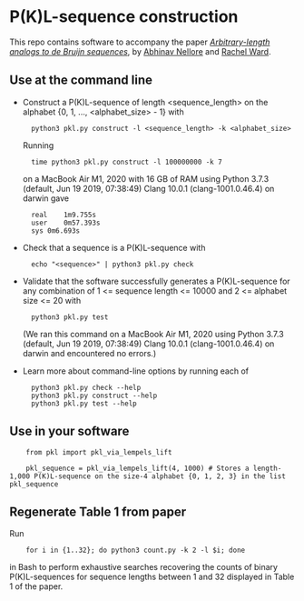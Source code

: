 # P(K)L-sequence construction

This repo contains software to accompany the paper [*Arbitrary-length analogs to de Bruijn sequences*](https://arxiv.org/abs/2108.07759), by [Abhinav Nellore](https://nellore.bio) and [Rachel Ward](https://sites.google.com/prod/view/rward).

## Use at the command line

* Construct a P(K)L-sequence of length <sequence_length> on the alphabet {0, 1, ..., <alphabet_size> - 1} with

        python3 pkl.py construct -l <sequence_length> -k <alphabet_size>
  Running

        time python3 pkl.py construct -l 100000000 -k 7
  on a MacBook Air M1, 2020 with 16 GB of RAM using Python 3.7.3 (default, Jun 19 2019, 07:38:49) Clang 10.0.1 (clang-1001.0.46.4) on darwin gave

        real	1m9.755s
        user	0m57.393s
        sys	0m6.693s
* Check that a sequence <sequence> is a P(K)L-sequence with

        echo "<sequence>" | python3 pkl.py check
* Validate that the software successfully generates a P(K)L-sequence for any combination of 1 <= sequence length <= 10000 and 2 <= alphabet size <= 20 with

        python3 pkl.py test
  (We ran this command on a MacBook Air M1, 2020 using Python 3.7.3 (default, Jun 19 2019, 07:38:49) Clang 10.0.1 (clang-1001.0.46.4) on darwin and encountered no errors.)
        
* Learn more about command-line options by running each of
  
        python3 pkl.py check --help
        python3 pkl.py construct --help
        python3 pkl.py test --help

## Use in your software
        
        from pkl import pkl_via_lempels_lift
        
        pkl_sequence = pkl_via_lempels_lift(4, 1000) # Stores a length-1,000 P(K)L-sequence on the size-4 alphabet {0, 1, 2, 3} in the list pkl_sequence

## Regenerate Table 1 from paper
        
Run
        
        for i in {1..32}; do python3 count.py -k 2 -l $i; done
 
in Bash to perform exhaustive searches recovering the counts of binary P(K)L-sequences for sequence lengths between 1 and 32 displayed in Table 1 of the paper.
  
         
